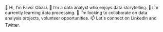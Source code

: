 👋 Hi, I’m Favor Obasi.
  👀 I’m a data analyst who enjoys data storytelling.
 🌱 I’m currently learning data processing.
 💞️ I’m looking to collaborate on data analysis projects, volunteer opportunities.
  📫 Let's connect on LinkedIn and Twitter.
  

<!---
favoritetechsis/favoritetechsis is a ✨ special ✨ repository because its `README.md` (this file) appears on your GitHub profile.
You can click the Preview link to take a look at your changes.
--->
